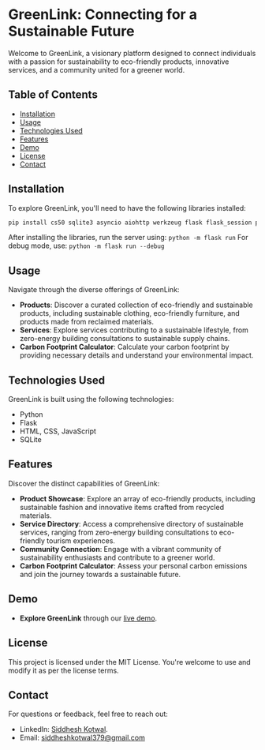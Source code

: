 # GreenLink: Connecting for a Sustainable Future

Welcome to GreenLink, a visionary platform designed to connect individuals with a passion for sustainability to eco-friendly products, innovative services, and a community united for a greener world.

## Table of Contents
- [Installation](#installation)
- [Usage](#usage)
- [Technologies Used](#technologies-used)
- [Features](#features)
- [Demo](#demo)
- [License](#license)
- [Contact](#contact)

## Installation
To explore GreenLink, you'll need to have the following libraries installed:
```bash
pip install cs50 sqlite3 asyncio aiohttp werkzeug flask flask_session pandas gunicorn
```
After installing the libraries, run the server using:
```python -m flask run```
For debug mode, use:
```python -m flask run --debug```

## Usage
Navigate through the diverse offerings of GreenLink:

* **Products**: Discover a curated collection of eco-friendly and sustainable products, including sustainable clothing, eco-friendly furniture, and products made from reclaimed materials.
* **Services**: Explore services contributing to a sustainable lifestyle, from zero-energy building consultations to sustainable supply chains.
* **Carbon Footprint Calculator**: Calculate your carbon footprint by providing necessary details and understand your environmental impact.

## Technologies Used
GreenLink is built using the following technologies:

* Python
* Flask
* HTML, CSS, JavaScript
* SQLite

## Features
Discover the distinct capabilities of GreenLink:

- **Product Showcase**: Explore an array of eco-friendly products, including sustainable fashion and innovative items crafted from recycled materials.
- **Service Directory**: Access a comprehensive directory of sustainable services, ranging from zero-energy building consultations to eco-friendly tourism experiences.
- **Community Connection**: Engage with a vibrant community of sustainability enthusiasts and contribute to a greener world.
- **Carbon Footprint Calculator**: Assess your personal carbon emissions and join the journey towards a sustainable future.

## Demo
- **Explore GreenLink** through our [live demo](https://greenlink.onrender.com/).

## License
This project is licensed under the MIT License. You're welcome to use and modify it as per the license terms.

## Contact
For questions or feedback, feel free to reach out:

- LinkedIn: [Siddhesh Kotwal](https://www.linkedin.com/in/siddhesh-kotwal-6386b8265).
- Email: siddheshkotwal379@gmail.com
